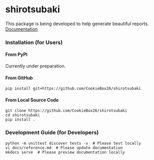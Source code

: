 # shirotsubaki

This package is being developed to help generate beautiful reports.  
[Documentation](https://shirotsubaki.readthedocs.io/en/latest/)

### Installation (for Users)

#### From PyPI

Currently under preparation.

#### From GitHub

```
pip install git+https://github.com/CookieBox26/shirotsubaki
```

#### From Local Source Code

```
git clone https://github.com/CookieBox26/shirotsubaki
cd shirotsubaki
pip install .
```

### Development Guide (for Developers)
```
python -m unittest discover tests -v  # Please test locally
vi docs/reference.md  # Please update documentation
mkdocs serve  # Please preview documentation locally
```
